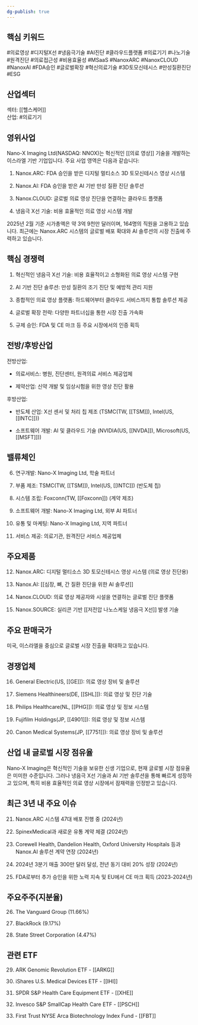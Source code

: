 ```yaml
---
dg-publish: true
---
```

## 핵심 키워드

#의료영상 #디지털X선 #냉음극기술 #AI진단 #클라우드플랫폼 #의료기기 #나노기술 #원격진단 #의료접근성 #비용효율성 #MSaaS #NanoxARC #NanoxCLOUD #NanoxAI #FDA승인 #글로벌확장 #혁신의료기술 #3D토모신테시스 #만성질환진단 #ESG

## 산업섹터

섹터: [[헬스케어]]  
산업: #의료기기

## 영위사업

Nano-X Imaging Ltd(NASDAQ: NNOX)는 혁신적인 [[의료 영상]] 기술을 개발하는 이스라엘 기반 기업입니다. 주요 사업 영역은 다음과 같습니다:

1. Nanox.ARC: FDA 승인을 받은 디지털 멀티소스 3D 토모신테시스 영상 시스템
    
2. Nanox.AI: FDA 승인을 받은 AI 기반 만성 질환 진단 솔루션
    
3. Nanox.CLOUD: 글로벌 의료 영상 진단을 연결하는 클라우드 플랫폼
    
4. 냉음극 X선 기술: 비용 효율적인 의료 영상 시스템 개발
    

2025년 2월 기준 시가총액은 약 3억 9천만 달러이며, 164명의 직원을 고용하고 있습니다. 최근에는 Nanox.ARC 시스템의 글로벌 배포 확대와 AI 솔루션의 시장 진출에 주력하고 있습니다.

## 핵심 경쟁력

1. 혁신적인 냉음극 X선 기술: 비용 효율적이고 소형화된 의료 영상 시스템 구현
    
2. AI 기반 진단 솔루션: 만성 질환의 조기 진단 및 예방적 관리 지원
    
3. 종합적인 의료 영상 플랫폼: 하드웨어부터 클라우드 서비스까지 통합 솔루션 제공
    
4. 글로벌 확장 전략: 다양한 파트너십을 통한 시장 진출 가속화
    
5. 규제 승인: FDA 및 CE 마크 등 주요 시장에서의 인증 획득
    

## 전방/후방산업

전방산업:

- 의료서비스: 병원, 진단센터, 원격의료 서비스 제공업체
    
- 제약산업: 신약 개발 및 임상시험을 위한 영상 진단 활용
    

후방산업:

- 반도체 산업: X선 센서 및 처리 칩 제조 (TSMC(TW, [[TSM]]), Intel(US, [[INTC]]))
    
- 소프트웨어 개발: AI 및 클라우드 기술 (NVIDIA(US, [[NVDA]]), Microsoft(US, [[MSFT]]))
    

## 밸류체인

6. 연구개발: Nano-X Imaging Ltd, 학술 파트너
    
7. 부품 제조: TSMC(TW, [[TSM]]), Intel(US, [[INTC]]) (반도체 칩)
    
8. 시스템 조립: Foxconn(TW, [[Foxconn]]) (계약 제조)
    
9. 소프트웨어 개발: Nano-X Imaging Ltd, 외부 AI 파트너
    
10. 유통 및 마케팅: Nano-X Imaging Ltd, 지역 파트너
    
11. 서비스 제공: 의료기관, 원격진단 서비스 제공업체
    

## 주요제품

12. Nanox.ARC: 디지털 멀티소스 3D 토모신테시스 영상 시스템 (의료 영상 진단용)
    
13. Nanox.AI: [[심장, 뼈, 간 질환 진단을 위한 AI 솔루션]]
    
14. Nanox.CLOUD: 의료 영상 제공자와 시설을 연결하는 글로벌 진단 플랫폼
    
15. Nanox.SOURCE: 실리콘 기반 [[저전압 나노스케일 냉음극 X선]] 발생 기술
    

## 주요 판매국가

미국, 이스라엘을 중심으로 글로벌 시장 진출을 확대하고 있습니다.

## 경쟁업체

16. General Electric(US, [[GE]]): 의료 영상 장비 및 솔루션
    
17. Siemens Healthineers(DE, [[SHL]]): 의료 영상 및 진단 기술
    
18. Philips Healthcare(NL, [[PHG]]): 의료 영상 및 정보 시스템
    
19. Fujifilm Holdings(JP, [[4901]]): 의료 영상 및 정보 시스템
    
20. Canon Medical Systems(JP, [[7751]]): 의료 영상 장비 및 솔루션
    

## 산업 내 글로벌 시장 점유율

Nano-X Imaging은 혁신적인 기술을 보유한 신생 기업으로, 현재 글로벌 시장 점유율은 미미한 수준입니다. 그러나 냉음극 X선 기술과 AI 기반 솔루션을 통해 빠르게 성장하고 있으며, 특히 비용 효율적인 의료 영상 시장에서 잠재력을 인정받고 있습니다.

## 최근 3년 내 주요 이슈

21. Nanox.ARC 시스템 47대 배포 진행 중 (2024년)
    
22. SpinexMedical과 새로운 유통 계약 체결 (2024년)
    
23. Corewell Health, Dandelion Health, Oxford University Hospitals 등과 Nanox.AI 솔루션 계약 연장 (2024년)
    
24. 2024년 3분기 매출 300만 달러 달성, 전년 동기 대비 20% 성장 (2024년)
    
25. FDA로부터 추가 승인을 위한 노력 지속 및 EU에서 CE 마크 획득 (2023-2024년)
    

## 주요주주(지분율)

26. The Vanguard Group (11.66%)
    
27. BlackRock (9.17%)
    
28. State Street Corporation (4.47%)
    

## 관련 ETF

29. ARK Genomic Revolution ETF - [[ARKG]]
    
30. iShares U.S. Medical Devices ETF - [[IHI]]
    
31. SPDR S&P Health Care Equipment ETF - [[XHE]]
    
32. Invesco S&P SmallCap Health Care ETF - [[PSCH]]
    
33. First Trust NYSE Arca Biotechnology Index Fund - [[FBT]]
